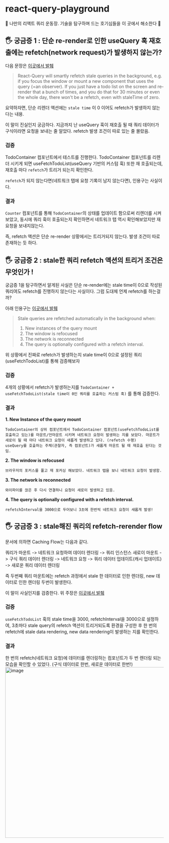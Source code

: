 # react-query-playground

👻 나만의 리액트 쿼리 운동장. 기술을 탐구하며 드는 호기심들을 이 곳에서 해소한다 👻

## 🖐 궁금증 1 : 단순 re-render로 인한 useQuery 훅 재호출에는 refetch(network request)가 발생하지 않는가?

다음 문장은 [이곳에서 발췌](https://github.com/TanStack/query/discussions/1685)

> React-Query will smartly refetch stale queries in the background, e.g. if you focus the window or mount a new component that uses the query (=an observer). If you just have a todo list on the screen and re-render that a bunch of times, and you do that for 30 minutes or even the whole day, there won't be a refetch, even with staleTime of zero.

요약하자면, 단순 리렌더 액션에는 `stale time` 이 0 이어도 refetch가 발생하지 않는다는 내용.

이 말이 진실인지 궁금하다. 지금까지 난 useQuery 훅이 재호출 될 때 쿼리 데이터가 구식이라면 요청을 보내는 줄 알았다. refetch 발생 조건이 따로 있는 줄 몰랐음.

### 검증

TodoContainer 컴포넌트에서 테스트를 진행한다. TodoContainer 컴포넌트를 리렌더 시키게 되면 useFetchTodoList(useQuery 기반의 커스텀 훅) 또한 재 호출되는데, 재호출 마다 `refetch`가 트리거 되는지 확인한다.

`refetch`가 되지 않는다면(네트워크 탭에 요청 기록이 남지 않는다면), 인용구는 사실이다.

### 결과

`Counter` 컴포넌트를 통해 `TodoContainer`의 상태를 업데이트 함으로써 리렌더를 시켜보았고, 동시에 쿼리 훅이 호출되는지 확인하면서 네트워크 탭 역시 확인해보았지만 재요청을 보내지않는다.

즉, refetch 액션은 단순 re-render 상황에서는 트리거되지 않는다. 발생 조건이 따로 존재하는 듯 하다.

## 🖐 궁금증 2 : stale한 쿼리 refetch 액션의 트리거 조건은 무엇인가 !

궁금증 1을 탐구하면서 알게된 사실은 단순 re-render에는 stale time이 0으로 작성된 쿼리여도 refetch를 진행하지 않는다는 사실이다. 그럼 도대체 언제 refetch를 하는걸까?

아래 인용구는 [이곳에서 발췌](https://tanstack.com/query/v4/docs/guides/important-defaults)

> Stale queries are refetched automatically in the background when:
>
> 1. New instances of the query mount
> 2. The window is refocused
> 3. The network is reconnected
> 4. The query is optionally configured with a refetch interval.

위 상황에서 진짜로 refetch가 발생하는지 stale time이 0으로 설정된 쿼리(useFetchTodoList)를 통해 검증해보자

### 검증

4개의 상황에서 refetch가 발생하는지를 `TodoContainer + useFetchTodoList(stale time이 0인 쿼리를 호출하는 커스텀 훅)` 를 통해 검증한다.

### 결과

**1. New Instance of the query mount**

    TodoContainer의 상위 컴포넌트에서 TodoContainer 컴포넌트(useFetchTodoList를 호출하고 있는)를 마운트/언마운트 시키며 네트워크 요청이 발생하는 지를 보았다. 마운트가 새로이 될 때 마다 네트워크 요청이 새롭게 발생하고 있다. (refetch 수행)
    useQuery를 호출하는 주체(관찰자, 즉 컴포넌트)가 새롭게 마운트 될 때 재호출 된다는 것임.

**2. The window is refocused**

    브라우저의 포커스를 풀고 재 포커싱 해보았다. 네트워크 탭을 보니 네트워크 요청이 발생함.

**3. The network is reconnected**

    와이파이를 끊은 후 다시 연결하니 요청이 새로이 발생하고 있음.

**4. The query is optionally configured with a refetch interval.**

    refetchInterval을 3000으로 두어보니 3초에 한번씩 네트워크 요청이 새롭게 발생!

## 🖐 궁금증 3 : stale해진 쿼리의 refetch-rerender flow

문서에 의하면 Caching Flow는 다음과 같다.

쿼리가 마운트 -> 네트워크 요청하여 데이터 렌더링 -> 쿼리 인스턴스 새로이 마운트 -> 구식 쿼리 데이터 렌더링 -> 네트워크 요청 -> 쿼리 데이터 업데이트(캐시 업데이트) -> 새로운 쿼리 데이터 렌더링

즉 두번째 쿼리 마운트에는 refetch 과정에서 stale 한 데이터로 인한 렌더링, new 데이터로 인한 렌더링 두번이 발생한다.

이 말이 사실인지를 검증한다. 위 주장은 [이곳에서 발췌](https://tanstack.com/query/v4/docs/guides/caching?from=reactQueryV3&original=https://react-query-v3.tanstack.com/guides/caching)

### 검증

`useFetchTodoList` 훅의 stale time을 3000, refetchInterval을 3000으로 설정하여, 3초마다 stale query의 refetch 액션이 트리거되도록 환경을 구성한 후 한 번의 refetch에 stale data rendering, new data rendering이 발생하는 지를 확인한다.

### 결과
한 번의 refetch(네트워크 요청)에 데이터를 렌더링하는 컴포넌트가 두 번 렌더링 되는 모습을 확인할 수 있었다. (구식 데이터로 한번, 새로운 데이터로 한번!)
<img width="541" alt="image" src="https://user-images.githubusercontent.com/78349600/186855521-e32231a4-0b7c-4603-88b8-20070a0df3c6.png">
